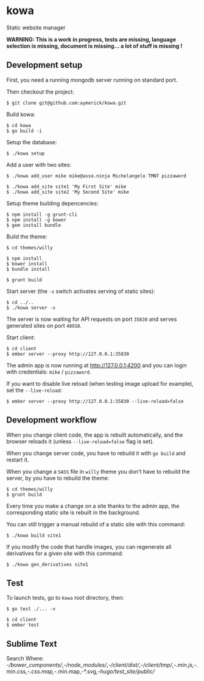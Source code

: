 kowa
====

Static website manager

**WARNING: This is a work in progress, tests are missing, language selection is missing, document is missing... a lot of stuff is missing !**


## Development setup

First, you need a running mongodb server running on standard port.

Then checkout the project:

    $ git clone git@github.com:aymerick/kowa.git

Build kowa:

    $ cd kowa
    $ go build -i

Setup the database:

    $ ./kowa setup

Add a user with two sites:

    $ ./kowa add_user mike mike@asso.ninja Michelangelo TMNT pizzaword

    $ ./kowa add_site site1 'My First Site' mike
    $ ./kowa add_site site2 'My Second Site' mike

Setup theme building depencencies:

    $ npm install -g grunt-cli
    $ npm install -g bower
    $ gem install bundle

Build the theme:

    $ cd themes/willy

    $ npm install
    $ bower install
    $ bundle install

    $ grunt build

Start server (the `-s` switch activates serving of static sites):

    $ cd ../..
    $ ./kowa server -s

The server is now waiting for API requests on port `35830` and serves generated sites on port `48910`.

Start client:

    $ cd client
    $ ember server --proxy http://127.0.0.1:35830

The admin app is now running at <http://127.0.0.1:4200> and you can login with credentials: `mike` / `pizzaword`.

If you want to disable live reload (when testing image upload for example), set the `--live-reload`:

    $ ember server --proxy http://127.0.0.1:35830 --live-reload=false


## Development workflow

When you change client code, the app is rebuilt automatically, and the browser reloads it (unless `--live-reload=false` flag is set).

When you change server code, you have to rebuild it with `go build` and restart it.

When you change a `SASS` file in `willy` theme you don't have to rebuild the server, by you have to rebuild the theme:

    $ cd themes/willy
    $ grunt build

Every time you make a change on a site thanks to the admin app, the corresponding static site is rebuilt in the background.

You can still trigger a manual rebuild of a static site with this command:

    $ ./kowa build site1

If you modify the code that handle images, you can regenerate all derivatives for a given site with this command:

    $ ./kowa gen_derivatives site1


## Test

To launch tests, go to `kowa` root directory, then:

    $ go test ./... -v

    $ cd client
    $ ember test


## Sublime Text

Search Where: -*/bower_components/*,-*/node_modules/*,-*/client/dist/*,-*/client/tmp/*,-*.min.js,-*.min.css,-*.css.map,-*.min.map,-*.svg,-*hugo/test_site/public/*

